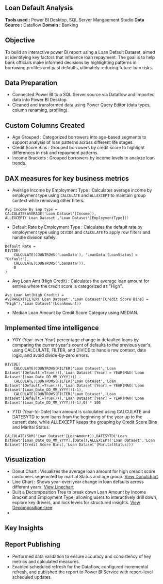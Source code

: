 
## Loan Default Analysis
**Tools used :** Power BI Desktop, SQL Server Mangaement Studio
**Data Source :** Dataflow
**Domain :** Banking

## Objective
To build an interactive power BI report using a Loan Default Dataset, aimed at identifying key factors that influence loan repayment. The goal is to help bank    officials make informed decisions by highlighting patterns in borrowing profiles and past defaults, ultimately reducing future loan risks.

## Data Preparation
- Connected Power BI to a SQL Server source via Dataflow and imported data into Power BI Desktop.
- Cleaned and transformed data using Power Query Editor (data types, column renaming, profiling).
## Custom Columns Created
- Age Grouped : Categorized borrowers into age-based segments to support analysis of loan patterns across different life stages.
- Credit Score Bins : Grouped borrowers by credit score to highlight differences in risk and repayment patterns.
- Income Brackets : Grouped borrowers by income levels to analyze loan trends.
## DAX measures for key business metrics
- Average Income by Employment Type : Calculates average income by employment type using `CALCULATE` and `ALLEXCEPT` to maintain group context while removing      other filters.
```dax
Avg Income By Emp type = 
CALCULATE(AVERAGE('Loan Dataset'[Income]),
ALLEXCEPT('Loan Dataset','Loan Dataset'[EmploymentType]))
```
- Default Rate by Employment Type : Calculates the default rate by employment type using `DIVIDE` and `CALCULATE` to apply row filters and handle division safely.
```dax
Default Rate = 
DIVIDE(
    CALCULATE(COUNTROWS('LoanData'), 'LoanData'[LoanStatus] = "Default"),
    CALCULATE(COUNTROWS('LoanData')),
    0
)
``` 
- Avg Loan Amt (High Credit) : Calculates the average loan amount for entries where the credit score is categorized as "High".
```
Avg Loan Amt(High Credit) = 
AVERAGEX(FILTER('Loan Dataset','Loan Dataset'[Credit Score Bins] = "High"),'Loan Dataset'[LoanAmount])
```
- Median Loan Amount by Credit Score Category using MEDIAN.
## Implemented time intelligence
- YOY (Year-over-Year) percentage change in defaulted loans by comparing the current year's count of defaults to the previous year's, using CALCULATE, FILTER, and   DIVIDE to handle row context, date logic, and avoid divide-by-zero errors.
```YOY Default Loan Change By Year = 
DIVIDE(
    CALCULATE(COUNTROWS(FILTER('Loan Dataset','Loan Dataset'[Default]=True())),'Loan Dataset'[Year] = YEAR(MAX('Loan Dataset'[Loan_Date_DD_MM_YYYY]))) - 
    CALCULATE(COUNTROWS(FILTER('Loan Dataset','Loan Dataset'[Default]=True())),'Loan Dataset'[Year] = YEAR(MAX('Loan Dataset'[Loan_Date_DD_MM_YYYY]))-1),
    CALCULATE(COUNTROWS(FILTER('Loan Dataset','Loan Dataset'[Default]=True())),'Loan Dataset'[Year] = YEAR(MAX('Loan Dataset'[Loan_Date_DD_MM_YYYY]))-1),0) * 100
```
- YTD (Year-to-Date) loan amount is calculated using CALCULATE and DATESYTD to sum loans from the beginning of the year up to the current date, while ALLEXCEPT      keeps the grouping by Credit Score Bins and Marital Status.
```YTD Loan Amount By Credit Score Bins & Martial Status = 
CALCULATE(SUM('Loan Dataset'[LoanAmount]),DATESYTD('Loan Dataset'[Loan_Date_DD_MM_YYYY].[Date]),ALLEXCEPT('Loan Dataset','Loan Dataset'[Credit Score Bins],'Loan Dataset'[MaritalStatus]))
```
## Visualization
- Donut Chart : Visualizes the average loan amount for high creadit score customers segemnted by martial Status and age group.
  [View Donutchart](images/Donutchart.png)
- Line Chart : Shows year-over-year change in loan defaults across different years.
  [View Linechart](images/Linechart.png)
- Built a Decomposition Tree to break down Loan Amount by Income Bracket and Employment Type, allowing users to interactively drill down, explore key drivers, and   lock levels for structured insights.
  [View Decomposition-tree](images/Decomposition-tree.png)
- 

## Key Insights

## Report Publishing
- Performed data validation to ensure accuracy and consistency of key metrics and calculated measures.
- Enabled scheduled refresh for the Dataflow, configured incremental refresh, and published the report to Power BI Service with report-level scheduled updates.


